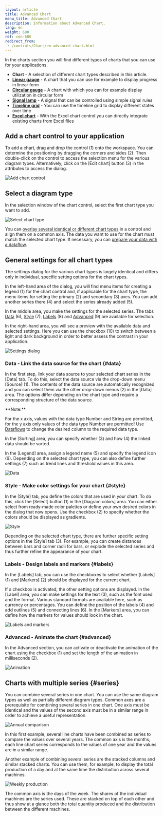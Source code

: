 ```yaml
---
layout: article
title: Advanced Chart
menu_title: Advanced Chart
description: Information about Advanced Chart.
lang: en
weight: 600
ref: con-600
redirect_from:
 - /controls/Chart/en-advanced-chart.html
---
```


In the charts section you will find different types of charts that you can use for your applications.

* **Chart** - A selection of different chart types described in this article.
* **[Linear gauge](/controls/Chart/en-linear-gauge.html)** - A chart that you can use for example to display progress in linear form
* **[Circular gauge](/controls/Chart/en-circular-gauge.html)** - A chart with which you can for example display utilization in circular form
* **[Signal lamp](/controls/Chart/en-signal-block.html)** - A signal that can be controlled using simple signal rules
* **[Timeline grid](/controls/Chart/en-timeline-grid.html)** - You can use the timeline grid to display different states over time
* **[Excel chart](/controls/Chart/en-excel-viewer.html)** - With the Excel chart control you can directly integrate existing charts from Excel files

## Add a chart control to your application

To add a chart, drag and drop the control (1) onto the workspace. You can determine the positioning by dragging the corners and sides (2). Then double-click on the control to access the selection menu for the various diagram types. Alternatively, click on the [Edit chart] button (3) in the attributes to access the dialog.

![Add chart control](/assets/images/Controls/Diagram/en-diagramm_01.png)

## Select a diagram type

In the selection window of the chart control, select the first chart type you want to add.

![Select chart type](/assets/images/Controls/Diagram/en-diagramm_02.png)

You can [overlay several identical or different chart types](#series) in a control and align them on a common axis. The data you want to use for the chart must match the selected chart type. If necessary, you can [prepare your data with a dataflow](/dataflows/en-first-steps.html).

## General settings for all chart types

The settings dialog for the various chart types is largely identical and differs only in individual, specific setting options for the chart types.

In the left-hand area of the dialog, you will find menu items for creating a legend (1) for the chart control and, if applicable for the chart type, the menu items for setting the primary (2) and secondary (3) axes. You can add another series there (4) and select the series already added (5).

In the middle area, you make the settings for the selected series. The tabs [Data](#data) (6), [Style](#style) (7), [Labels](#labels) (8) and [Advanced](#advanced) (9) are available for selection.

In the right-hand area, you will see a preview with the available data and selected settings. Here you can use the checkbox (10) to switch between a light and dark background in order to better assess the contrast in your application.

![Settings dialog](/assets/images/Controls/Diagramm/en-diagramm_03.png)

### Data - Link the data source for the chart {#data}

In the first step, link your data source to your selected chart series in the [Data] tab. To do this, select the data source via the drop-down menu [Source] (1). The contents of the data source are automatically recognized and you can select them via the other drop-down menus (2) in the [Data] area. The options differ depending on the chart type and require a corresponding structure of the data source.

<div class="box-tip" markdown="1">
**Note:**

For the x axis, values with the data type Number and String are permitted, for the y axis only values of the data type Number are permitted! Use [Dataflows](/dataflows/en-first-steps.html) to change the desired column to the required data type.
</div>

In the [Sorting] area, you can specify whether (3) and how (4) the linked data should be sorted.

In the [Legend] area, assign a legend name (5) and specify the legend icon (6). Depending on the selected chart type, you can also define further settings (7) such as trend lines and threshold values in this area.

![Data](/assets/images/Controls/Diagramm/en-diagramm_04.png)

### Style - Make color settings for your chart {#style}

In the [Style] tab, you define the colors that are used in your chart.
To do this, click the [Select] button (1) in the [Diagram colors] area. You can either select from ready-made color palettes or define your own desired colors in the dialog that now opens.
Use the checkbox (2) to specify whether the colors should be displayed as gradients.

![Style](/assets/images/Controls/Diagramm/en-diagramm_05.png)

Depending on the selected chart type, there are further specific setting options in the [Style] tab (3). For example, you can create distances between bars and corner radii for bars, or explode the selected series and thus further refine the appearance of your chart.

### Labels - Design labels and markers {#labels}

In the [Labels] tab, you can use the checkboxes to select whether [Labels] (1) and [Markers] (2) should be displayed for the current chart.

If a checkbox is activated, the other setting options are displayed.
In the [Label] area, you can make settings for the text (3), such as the font used and the format. Various standard formats are available here, such as currency or percentages. You can define the position of the labels (4) and add outlines (5) and connecting lines (6). In the [Markers] area, you can define how the markers for values should look in the chart.

![Labels and markers](/assets/images/Controls/Diagram/en-diagramm_06.png)

### Advanced - Animate the chart {#advanced}

In the Advanced section, you can activate or deactivate the animation of the chart using the checkbox (1) and set the length of the animation in milliseconds (2).

![Animation](/assets/images/Controls/Diagramm/en-diagramm_07.png)

## Charts with multiple series {#series}

You can combine several series in one chart. You can use the same diagram types as well as partially different diagram types. Common axes are a prerequisite for combining several series in one chart. One axis must be identical and the values of the second axis must be in a similar range in order to achieve a useful representation.

![Annual comparison](/assets/images/Controls/Diagramm/en-diagramm_08.png)

In this first example, several line charts have been combined as series to compare the values over several years.
The common axis is the months, each line chart series corresponds to the values of one year and the values are in a similar range.

Another example of combining several series are the stacked columns and similar stacked charts.
You can use them, for example, to display the total production of a day and at the same time the distribution across several machines.

![Weekly production](/assets/images/Controls/Diagramm/en-diagramm_09.png)

The common axis is the days of the week. The shares of the individual machines are the series used. These are stacked on top of each other and thus show at a glance both the total quantity produced and the distribution between the different machines.
